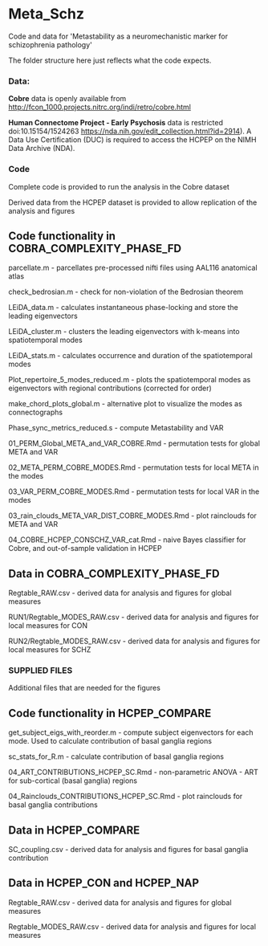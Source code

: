 # Meta_Schz
Code and data for 'Metastability as a neuromechanistic marker for schizophrenia pathology'

The folder structure here just reflects what the code expects.

### Data: 
**Cobre** data is openly available from http://fcon_1000.projects.nitrc.org/indi/retro/cobre.html

**Human Connectome Project - Early Psychosis** data is restricted  doi:10.15154/1524263 https://nda.nih.gov/edit_collection.html?id=2914).  A Data Use Certification (DUC) is required to access the HCPEP on the NIMH Data Archive (NDA).

### Code
Complete code is provided to run the analysis in the Cobre dataset

Derived data from the HCPEP dataset is provided to allow replication of the analysis and figures

## Code functionality in COBRA_COMPLEXITY_PHASE_FD

parcellate.m - parcellates pre-processed nifti files using AAL116 anatomical atlas

check_bedrosian.m - check for non-violation of the Bedrosian theorem

LEiDA_data.m - calculates instantaneous phase-locking and store the leading eigenvectors

LEiDA_cluster.m - clusters the leading eigenvectors with k-means into spatiotemporal modes

LEiDA_stats.m - calculates occurrence and duration of the spatiotemporal modes

Plot_repertoire_5_modes_reduced.m - plots the spatiotemporal modes as eigenvectors with regional contributions (corrected for order)

make_chord_plots_global.m - alternative plot to visualize the modes as connectographs

Phase_sync_metrics_reduced.s - compute Metastability and VAR

01_PERM_Global_META_and_VAR_COBRE.Rmd - permutation tests for global META and VAR

02_META_PERM_COBRE_MODES.Rmd - permutation tests for local META in the modes

03_VAR_PERM_COBRE_MODES.Rmd - permutation tests for local VAR in the modes

03_rain_clouds_META_VAR_DIST_COBRE_MODES.Rmd - plot rainclouds for META and VAR

04_COBRE_HCPEP_CONSCHZ_VAR_cat.Rmd - naive Bayes classifier for Cobre, and out-of-sample validation in HCPEP

## Data in COBRA_COMPLEXITY_PHASE_FD

Regtable_RAW.csv - derived data for analysis and figures for global measures

RUN1/Regtable_MODES_RAW.csv - derived data for analysis and figures for local measures for CON

RUN2/Regtable_MODES_RAW.csv - derived data for analysis and figures for local measures for SCHZ

### SUPPLIED FILES

Additional files that are needed for the figures

## Code functionality in HCPEP_COMPARE

get_subject_eigs_with_reorder.m - compute subject eigenvectors for each mode. Used to calculate contribution of basal ganglia regions

sc_stats_for_R.m - calculate contribution of basal ganglia regions

04_ART_CONTRIBUTIONS_HCPEP_SC.Rmd - non-parametric ANOVA - ART for sub-cortical (basal ganglia) regions

04_Rainclouds_CONTRIBUTIONS_HCPEP_SC.Rmd - plot rainclouds for basal ganglia contributions

## Data in HCPEP_COMPARE

SC_coupling.csv - derived data for analysis and figures for basal ganglia contribution

## Data in HCPEP_CON and HCPEP_NAP

Regtable_RAW.csv - derived data for analysis and figures for global measures

Regtable_MODES_RAW.csv - derived data for analysis and figures for local measures



